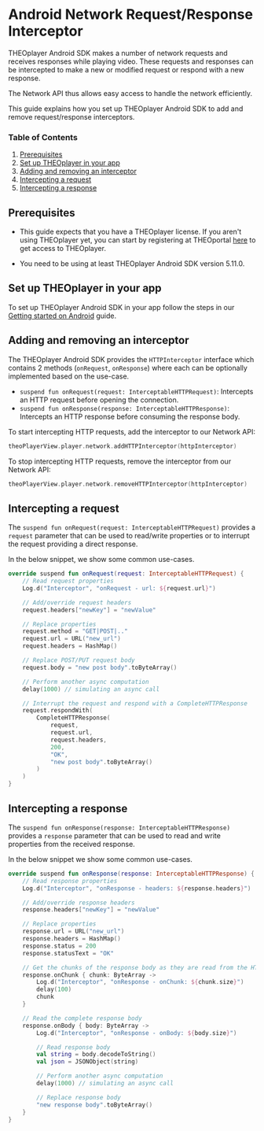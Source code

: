 # Android Network Request/Response Interceptor

THEOplayer Android SDK makes a number of network requests and receives responses while playing video. These requests and responses can be intercepted to make a new or modified request or respond with a new response.

The Network API thus allows easy access to handle the network efficiently.

This guide explains how you set up THEOplayer Android SDK to add and remove request/response interceptors.

### Table of Contents

1. [Prerequisites](#prerequisites)
2. [Set up THEOplayer in your app](#set-up-theoplayer-in-your-app)
3. [Adding and removing an interceptor](#adding-and-removing-an-interceptor)
4. [Intercepting a request](#intercepting-a-request)
5. [Intercepting a response](#intercepting-a-response)

## Prerequisites

- This guide expects that you have a THEOplayer license. If you aren't using THEOplayer yet, you can start by registering at THEOportal [here](https://portal.theoplayer.com) to get access to THEOplayer.

- You need to be using at least THEOplayer Android SDK version 5.11.0.

## Set up THEOplayer in your app

To set up THEOplayer Android SDK in your app follow the steps in our [Getting started on Android](https://docs.theoplayer.com/getting-started/01-sdks/02-android/00-getting-started.md) guide.

## Adding and removing an interceptor

The THEOplayer Android SDK provides the `HTTPInterceptor` interface which contains 2 methods (`onRequest`, `onResponse`)
where each can be optionally implemented based on the use-case.

- `suspend fun onRequest(request: InterceptableHTTPRequest)`: Intercepts an HTTP request before opening the connection.
- `suspend fun onResponse(response: InterceptableHTTPResponse)`: Intercepts an HTTP response before consuming the response body.

To start intercepting HTTP requests, add the interceptor to our Network API:

```kotlin
theoPlayerView.player.network.addHTTPInterceptor(httpInterceptor)
```

To stop intercepting HTTP requests, remove the interceptor from our Network API:

```kotlin
theoPlayerView.player.network.removeHTTPInterceptor(httpInterceptor)
```

## Intercepting a request

The `suspend fun onRequest(request: InterceptableHTTPRequest)` provides a `request` parameter that can be used to read/write properties or to interrupt the request providing a direct response.

In the below snippet, we show some common use-cases.

```kotlin
override suspend fun onRequest(request: InterceptableHTTPRequest) {
    // Read request properties
    Log.d("Interceptor", "onRequest - url: ${request.url}")

    // Add/override request headers
    request.headers["newKey"] = "newValue"

    // Replace properties
    request.method = "GET|POST|.."
    request.url = URL("new_url")
    request.headers = HashMap()

    // Replace POST/PUT request body
    request.body = "new post body".toByteArray()

    // Perform another async computation
    delay(1000) // simulating an async call

    // Interrupt the request and respond with a CompleteHTTPResponse
    request.respondWith(
        CompleteHTTPResponse(
            request,
            request.url,
            request.headers,
            200,
            "OK",
            "new post body".toByteArray()
        )
    )
}
```

## Intercepting a response

The `suspend fun onResponse(response: InterceptableHTTPResponse)` provides a `response` parameter that can be used to read and write properties from the received response.

In the below snippet we show some common use-cases.

```kotlin
override suspend fun onResponse(response: InterceptableHTTPResponse) {
    // Read response properties
    Log.d("Interceptor", "onResponse - headers: ${response.headers}")

    // Add/override response headers
    response.headers["newKey"] = "newValue"

    // Replace properties
    response.url = URL("new_url")
    response.headers = HashMap()
    response.status = 200
    response.statusText = "OK"

    // Get the chunks of the response body as they are read from the HTTP connection
    response.onChunk { chunk: ByteArray ->
        Log.d("Interceptor", "onResponse - onChunk: ${chunk.size}")
        delay(100)
        chunk
    }

    // Read the complete response body
    response.onBody { body: ByteArray ->
        Log.d("Interceptor", "onResponse - onBody: ${body.size}")

        // Read response body
        val string = body.decodeToString()
        val json = JSONObject(string)

        // Perform another async computation
        delay(1000) // simulating an async call

        // Replace response body
        "new response body".toByteArray()
    }
}
```
